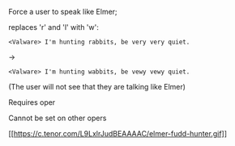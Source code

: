 Force a user to speak like Elmer;

replaces 'r' and 'l' with 'w':

`<Valware> I'm hunting rabbits, be very very quiet.`

  ->
  
`<Valware> I'm hunting wabbits, be vewy vewy quiet.`
  
  
(The user will not see that they are talking like Elmer)


Requires oper

Cannot be set on other opers

[[https://c.tenor.com/L9LxlrJudBEAAAAC/elmer-fudd-hunter.gif]]
